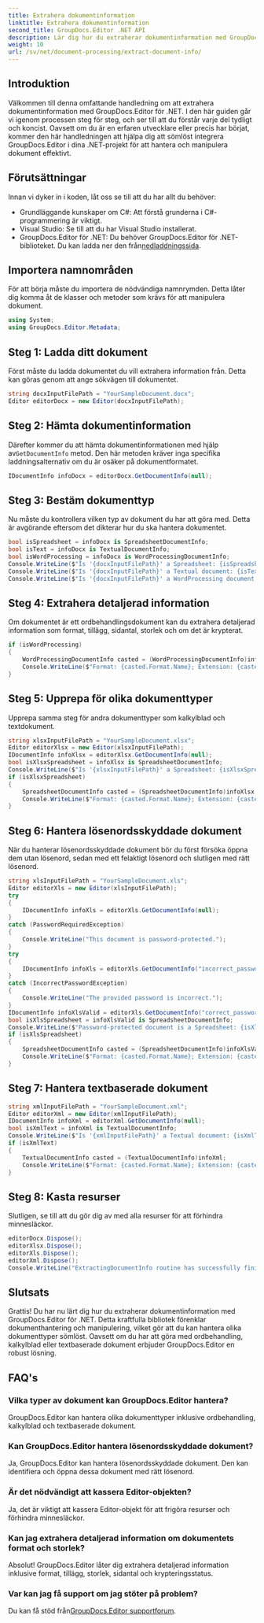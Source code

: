```yaml
---
title: Extrahera dokumentinformation
linktitle: Extrahera dokumentinformation
second_title: GroupDocs.Editor .NET API
description: Lär dig hur du extraherar dokumentinformation med GroupDocs.Editor för .NET med vår detaljerade, steg-för-steg handledning. Perfekt för att hantera olika dokumenttyper.
weight: 10
url: /sv/net/document-processing/extract-document-info/
---
```

## Introduktion
Välkommen till denna omfattande handledning om att extrahera dokumentinformation med GroupDocs.Editor för .NET. I den här guiden går vi igenom processen steg för steg, och ser till att du förstår varje del tydligt och koncist. Oavsett om du är en erfaren utvecklare eller precis har börjat, kommer den här handledningen att hjälpa dig att sömlöst integrera GroupDocs.Editor i dina .NET-projekt för att hantera och manipulera dokument effektivt.
## Förutsättningar
Innan vi dyker in i koden, låt oss se till att du har allt du behöver:
- Grundläggande kunskaper om C#: Att förstå grunderna i C#-programmering är viktigt.
- Visual Studio: Se till att du har Visual Studio installerat.
-  GroupDocs.Editor för .NET: Du behöver GroupDocs.Editor för .NET-biblioteket. Du kan ladda ner den från[nedladdningssida](https://releases.groupdocs.com/editor/net/).
## Importera namnområden
För att börja måste du importera de nödvändiga namnrymden. Detta låter dig komma åt de klasser och metoder som krävs för att manipulera dokument.
```csharp
using System;
using GroupDocs.Editor.Metadata;
```
## Steg 1: Ladda ditt dokument
Först måste du ladda dokumentet du vill extrahera information från. Detta kan göras genom att ange sökvägen till dokumentet.
```csharp
string docxInputFilePath = "YourSampleDocument.docx";
Editor editorDocx = new Editor(docxInputFilePath);
```
## Steg 2: Hämta dokumentinformation
 Därefter kommer du att hämta dokumentinformationen med hjälp av`GetDocumentInfo` metod. Den här metoden kräver inga specifika laddningsalternativ om du är osäker på dokumentformatet.
```csharp
IDocumentInfo infoDocx = editorDocx.GetDocumentInfo(null);
```
## Steg 3: Bestäm dokumenttyp
Nu måste du kontrollera vilken typ av dokument du har att göra med. Detta är avgörande eftersom det dikterar hur du ska hantera dokumentet.
```csharp
bool isSpreadsheet = infoDocx is SpreadsheetDocumentInfo;
bool isText = infoDocx is TextualDocumentInfo;
bool isWordProcessing = infoDocx is WordProcessingDocumentInfo;
Console.WriteLine($"Is '{docxInputFilePath}' a Spreadsheet: {isSpreadsheet}");
Console.WriteLine($"Is '{docxInputFilePath}' a Textual document: {isText}");
Console.WriteLine($"Is '{docxInputFilePath}' a WordProcessing document: {isWordProcessing}");
```
## Steg 4: Extrahera detaljerad information
Om dokumentet är ett ordbehandlingsdokument kan du extrahera detaljerad information som format, tillägg, sidantal, storlek och om det är krypterat.
```csharp
if (isWordProcessing)
{
    WordProcessingDocumentInfo casted = (WordProcessingDocumentInfo)infoDocx;
    Console.WriteLine($"Format: {casted.Format.Name}; Extension: {casted.Format.Extension}; Page count: {casted.PageCount}; Size: {casted.Size} bytes; Is encrypted: {casted.IsEncrypted}");
}
```
## Steg 5: Upprepa för olika dokumenttyper
Upprepa samma steg för andra dokumenttyper som kalkylblad och textdokument.
```csharp
string xlsxInputFilePath = "YourSampleDocument.xlsx";
Editor editorXlsx = new Editor(xlsxInputFilePath);
IDocumentInfo infoXlsx = editorXlsx.GetDocumentInfo(null);
bool isXlsxSpreadsheet = infoXlsx is SpreadsheetDocumentInfo;
Console.WriteLine($"Is '{xlsxInputFilePath}' a Spreadsheet: {isXlsxSpreadsheet}");
if (isXlsxSpreadsheet)
{
    SpreadsheetDocumentInfo casted = (SpreadsheetDocumentInfo)infoXlsx;
    Console.WriteLine($"Format: {casted.Format.Name}; Extension: {casted.Format.Extension}; Tabs count: {casted.PageCount}; Size: {casted.Size} bytes; Is encrypted: {casted.IsEncrypted}");
}
```
## Steg 6: Hantera lösenordsskyddade dokument
När du hanterar lösenordsskyddade dokument bör du först försöka öppna dem utan lösenord, sedan med ett felaktigt lösenord och slutligen med rätt lösenord.
```csharp
string xlsInputFilePath = "YourSampleDocument.xls";
Editor editorXls = new Editor(xlsInputFilePath);
try
{
    IDocumentInfo infoXls = editorXls.GetDocumentInfo(null);
}
catch (PasswordRequiredException)
{
    Console.WriteLine("This document is password-protected.");
}
try
{
    IDocumentInfo infoXls = editorXls.GetDocumentInfo("incorrect_password");
}
catch (IncorrectPasswordException)
{
    Console.WriteLine("The provided password is incorrect.");
}
IDocumentInfo infoXlsValid = editorXls.GetDocumentInfo("correct_password");
bool isXlsSpreadsheet = infoXlsValid is SpreadsheetDocumentInfo;
Console.WriteLine($"Password-protected document is a Spreadsheet: {isXlsSpreadsheet}");
if (isXlsSpreadsheet)
{
    SpreadsheetDocumentInfo casted = (SpreadsheetDocumentInfo)infoXlsValid;
    Console.WriteLine($"Format: {casted.Format.Name}; Extension: {casted.Format.Extension}; Tabs count: {casted.PageCount}; Size: {casted.Size} bytes; Is encrypted: {casted.IsEncrypted}");
}
```
## Steg 7: Hantera textbaserade dokument
```csharp
string xmlInputFilePath = "YourSampleDocument.xml";
Editor editorXml = new Editor(xmlInputFilePath);
IDocumentInfo infoXml = editorXml.GetDocumentInfo(null);
bool isXmlText = infoXml is TextualDocumentInfo;
Console.WriteLine($"Is '{xmlInputFilePath}' a Textual document: {isXmlText}");
if (isXmlText)
{
    TextualDocumentInfo casted = (TextualDocumentInfo)infoXml;
    Console.WriteLine($"Format: {casted.Format.Name}; Extension: {casted.Format.Extension}; Encoding: {casted.Encoding}; Size: {casted.Size} bytes");
}
```
## Steg 8: Kasta resurser
Slutligen, se till att du gör dig av med alla resurser för att förhindra minnesläckor.
```csharp
editorDocx.Dispose();
editorXlsx.Dispose();
editorXls.Dispose();
editorXml.Dispose();
Console.WriteLine("ExtractingDocumentInfo routine has successfully finished");
```
## Slutsats
Grattis! Du har nu lärt dig hur du extraherar dokumentinformation med GroupDocs.Editor för .NET. Detta kraftfulla bibliotek förenklar dokumenthantering och manipulering, vilket gör att du kan hantera olika dokumenttyper sömlöst. Oavsett om du har att göra med ordbehandling, kalkylblad eller textbaserade dokument erbjuder GroupDocs.Editor en robust lösning.
## FAQ's
### Vilka typer av dokument kan GroupDocs.Editor hantera?
GroupDocs.Editor kan hantera olika dokumenttyper inklusive ordbehandling, kalkylblad och textbaserade dokument.
### Kan GroupDocs.Editor hantera lösenordsskyddade dokument?
Ja, GroupDocs.Editor kan hantera lösenordsskyddade dokument. Den kan identifiera och öppna dessa dokument med rätt lösenord.
### Är det nödvändigt att kassera Editor-objekten?
Ja, det är viktigt att kassera Editor-objekt för att frigöra resurser och förhindra minnesläckor.
### Kan jag extrahera detaljerad information om dokumentets format och storlek?
Absolut! GroupDocs.Editor låter dig extrahera detaljerad information inklusive format, tillägg, storlek, sidantal och krypteringsstatus.
### Var kan jag få support om jag stöter på problem?
 Du kan få stöd från[GroupDocs.Editor supportforum](https://forum.groupdocs.com/c/editor/20).